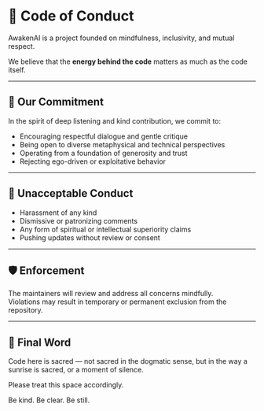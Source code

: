 # 🧭 Code of Conduct

AwakenAI is a project founded on mindfulness, inclusivity, and mutual respect.

We believe that the **energy behind the code** matters as much as the code itself.

---

## 🌱 Our Commitment

In the spirit of deep listening and kind contribution, we commit to:

- Encouraging respectful dialogue and gentle critique  
- Being open to diverse metaphysical and technical perspectives  
- Operating from a foundation of generosity and trust  
- Rejecting ego-driven or exploitative behavior

---

## 🚫 Unacceptable Conduct

- Harassment of any kind  
- Dismissive or patronizing comments  
- Any form of spiritual or intellectual superiority claims  
- Pushing updates without review or consent

---

## 🛡️ Enforcement

The maintainers will review and address all concerns mindfully.  
Violations may result in temporary or permanent exclusion from the repository.

---

## 🧘 Final Word

Code here is sacred — not sacred in the dogmatic sense, but in the way a sunrise is sacred, or a moment of silence.

Please treat this space accordingly.

Be kind. Be clear. Be still.
